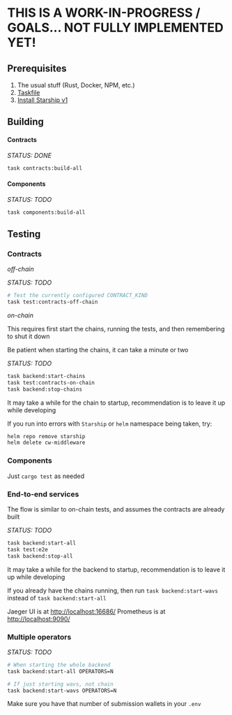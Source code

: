 # THIS IS A WORK-IN-PROGRESS / GOALS... NOT FULLY IMPLEMENTED YET!

## Prerequisites

1. The usual stuff (Rust, Docker, NPM, etc.)
2. [Taskfile](https://taskfile.dev/installation)
3. [Install Starship v1](https://docs.hyperweb.io/starship#quick-start-guide)

## Building

#### Contracts

_STATUS: DONE_
```bash
task contracts:build-all
```

#### Components

_STATUS: TODO_
```bash
task components:build-all
```

## Testing


### Contracts

*off-chain*

_STATUS: TODO_
```bash
# Test the currently configured CONTRACT_KIND
task test:contracts-off-chain
```

*on-chain*

This requires first start the chains, running the tests, and then remembering to shut it down

Be patient when starting the chains, it can take a minute or two

_STATUS: TODO_
```bash
task backend:start-chains
task test:contracts-on-chain
task backend:stop-chains
```

It may take a while for the chain to startup, recommendation is to leave it up while developing

If you run into errors with `Starship` or `helm` namespace being taken, try:

```bash
helm repo remove starship
helm delete cw-middleware
```

### Components

Just `cargo test` as needed

### End-to-end services

The flow is similar to on-chain tests, and assumes the contracts are already built

_STATUS: TODO_
```bash
task backend:start-all
task test:e2e
task backend:stop-all
```

It may take a while for the backend to startup, recommendation is to leave it up while developing

If you already have the chains running, then run `task backend:start-wavs` instead of `task backend:start-all`

Jaeger UI is at [http://localhost:16686/](http://localhost:16686/)
Prometheus is at [http://localhost:9090/](http://localhost:9090/)

### Multiple operators

_STATUS: TODO_
```bash
# When starting the whole backend
task backend:start-all OPERATORS=N

# If just starting wavs, not chain
task backend:start-wavs OPERATORS=N
```

Make sure you have that number of submission wallets in your `.env`
